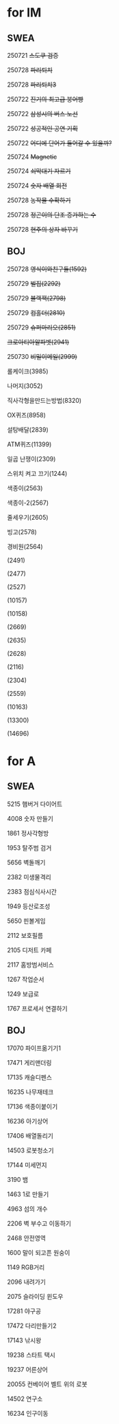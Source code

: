 # for IM
## SWEA
250721 ~~스도쿠 검증~~

250728 ~~파리퇴치~~

250728 ~~파리퇴치3~~

250722 ~~진기의 최고급 붕어빵~~

250722 ~~삼성시의 버스 노선~~

250722 ~~성공적인 공연 기획~~

250722 ~~어디에 단어가 들어갈 수 있을까?~~

250724 ~~Magnetic~~

250724 ~~쇠막대기 자르기~~

250724 ~~숫자 배열 회전~~

250728 ~~농작물 수확하기~~

250728 ~~정곤이의 단조 증가하는 수~~

250728 ~~현주의 상자 바꾸기~~

## BOJ
250728 ~~영식이와친구들(1592)~~

250729 ~~벌집(2292)~~

250729 ~~블랙잭(2798)~~

250729 ~~컵홀더(2810)~~

250729 ~~슈퍼마리오(2851)~~

~~크로아티아알파벳(2941)~~

250730 ~~비밀이메일(2999)~~

롤케이크(3985)

나머지(3052)

직사각형을만드는방법(8320)

OX퀴즈(8958)

설탕배달(2839)

ATM퀴즈(11399)

일곱 난쟁이(2309)

스위치 켜고 끄기(1244)

색종이(2563)

색종이-2(2567)

줄세우기(2605)

빙고(2578)

경비원(2564)

(2491)

(2477)

(2527)

(10157)

(10158)

(2669)

(2635)

(2628)

(2116)

(2304)

(2559)

(10163)

(13300)

(14696)

# for A
## SWEA
5215 햄버거 다이어트

4008 숫자 만들기

1861 정사각형방

1953 탈주범 검거

5656 벽돌깨기

2382 미생물격리

2383 점심식사시간

1949 등산로조성

5650 핀볼게임

2112 보호필름

2105 디저트 카페

2117 홈방범서비스

1267 작업순서

1249 보급로

1767 프로세서 연결하기

## BOJ
17070 파이프옮기기1

17471 게리맨더링

17135 캐슬디펜스

16235 나무재테크

17136 색종이붙이기

16236 아기상어

17406 배열돌리기

14503 로봇청소기

17144 미세먼지

3190 뱀

1463 1로 만들기

4963 섬의 개수

2206 벽 부수고 이동하기

2468 안전영역

1600 말이 되고픈 원숭이

1149 RGB거리

2096 내려가기


2075 슬라이딩 윈도우

17281 야구공

17472 다리만들기2

17143 낚시왕

19238 스타트 택시

19237 어른상어

20055 컨베이어 벨트 위의 로봇

14502 연구소

16234 인구이동